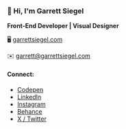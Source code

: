 ### 👋 Hi, I'm Garrett Siegel

**Front-End Developer | Visual Designer**

🖥️ [garrettsiegel.com](https://garrettsiegel.com)

✉️ garrett@garrettsiegel.com

#### Connect:
- [Codepen](https://codepen.io/garrettsiegel/pens/public)
- [LinkedIn](https://www.linkedin.com/in/garrettsiegel)
- [Instagram](https://instagram.com/garrett_siegel_)
- [Behance](https://www.behance.net/gsiegel)
- [X / Twitter](https://twitter.com/garrettDoesCode)

